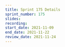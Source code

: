 ```yaml
---
title: Sprint 175 Details
sprint_number: 175
slides:
recording:
start_date: 2021-11-09
end_date: 2021-11-22
review_date: 2021-11-24
---
```

